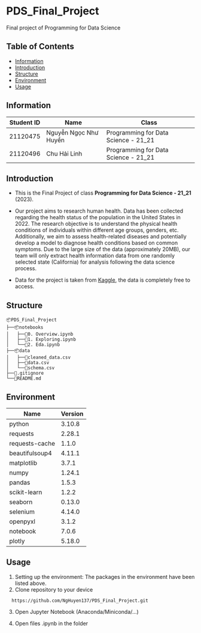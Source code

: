 # PDS_Final_Project
Final project of Programming for Data Science

## Table of Contents

 - [Information](#information)
 - [Introduction](#introduction)
 - [Structure](#structure)
 - [Environment](#environment)
 - [Usage](#usage)

## Information

| Student ID | Name                   | Class                                | 
|------------|------------------------|--------------------------------------|
| 21120475   | Nguyễn Ngọc Như Huyền  | Programming for Data Science - 21_21 |
| 21120496   | Chu Hải Linh           | Programming for Data Science - 21_21 |


## Introduction

- This is the Final Project of class **Programming for Data Science - 21_21** (2023).

- Our project aims to research human health. Data has been collected regarding the health status of the population in the United States in 2022. The research objective is to understand the physical health conditions of individuals within different age groups, genders, etc. Additionally, we aim to assess health-related diseases and potentially develop a model to diagnose health conditions based on common symptoms. Due to the large size of the data (approximately 20MB), our team will only extract health information data from one randomly selected state (California) for analysis following the data science process. 

- Data for the project is taken from [Kaggle](https://www.kaggle.com/datasets/kamilpytlak/personal-key-indicators-of-heart-disease/data?select=2022), the data is completely free to access.

## Structure

```
📦PDS_Final_Project
├──📦notebooks
│   ├──📜0. Overview.ipynb
│   ├──📜1. Exploring.ipynb
│   └──📜2. Eda.ipynb
├──📦data
│   ├──📜cleaned_data.csv
│   ├──📜data.csv
│   └──📜schema.csv
├──📜.gitignore
└──📜README.md
```

## Environment
| Name            |     Version   |
|-----------------|---------------|
| python          |     3.10.8    |
| requests        |     2.28.1    |
| requests-cache  |     1.1.0     |
| beautifulsoup4  |     4.11.1    |
| matplotlib      |     3.7.1     |
| numpy           |     1.24.1    |
| pandas          |     1.5.3     |
| scikit-learn    |     1.2.2     |
| seaborn         |     0.13.0    |
| selenium        |     4.14.0    |
| openpyxl        |     3.1.2     |
| notebook        |     7.0.6     |
| plotly          |     5.18.0    |

## Usage
1. Setting up the environment: The packages in the environment have been listed above.
2. Clone repository to your device

```
  https://github.com/NgHuyen137/PDS_Final_Project.git
```
3. Open Jupyter Notebook (Anaconda/Miniconda/...)

4. Open files .ipynb in the folder 
